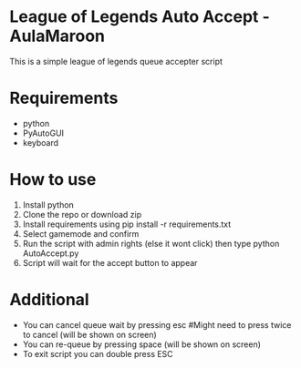 # League of Legends Auto Accept - AulaMaroon

This is a simple league of legends queue accepter script

# Requirements

- python
- PyAutoGUI
- keyboard

# How to use 

1. Install python
2. Clone the repo or download zip
3. Install requirements using pip install -r requirements.txt
4. Select gamemode and confirm
5. Run the script with admin rights (else it wont click) then type python AutoAccept.py
6. Script will wait for the accept button to appear

# Additional

- You can cancel queue wait by pressing esc #Might need to press twice to cancel (will be shown on screen)
- You can re-queue by pressing space (will be shown on screen)
- To exit script you can double press ESC

